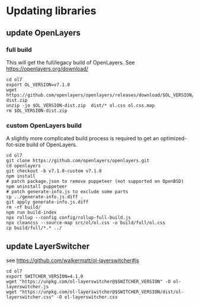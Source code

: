 # Updating libraries

## update OpenLayers

### full build
This will get the full/legacy build of OpenLayers. See https://openlayers.org/download/

```shell
cd ol7
export OL_VERSION=v7.1.0
wget https://github.com/openlayers/openlayers/releases/download/$OL_VERSION/$OL_VERSION-dist.zip
unzip -jo $OL_VERSION-dist.zip  dist/* ol.css ol.css.map
rm $OL_VERSION-dist.zip
```

### custom OpenLayers build

A slightly more complicated build process is required to get an optimized-fot-size build of OpenLayers.

```shell
cd ol7
git clone https://github.com/openlayers/openlayers.git
cd openlayers
git checkout -b v7.1.0-custom v7.1.0
npm install
# patch package.json to remove puppeteer (not supported on OpenBSD)
npm uninstall puppeteer
# patch generate-info.js to exclude some parts
cp ../generate-info.js.diff .
git apply generate-info.js.diff
rm -rf build/
npm run build-index
npx rollup --config config/rollup-full-build.js
npx cleancss --source-map src/ol/ol.css -o build/full/ol.css
cp build/full/*.* ../
```

## update LayerSwitcher

see https://github.com/walkermatt/ol-layerswitcher#js

```shell
cd ol7
export SWITCHER_VERSION=4.1.0
wget "https://unpkg.com/ol-layerswitcher@$SWITCHER_VERSION" -O ol-layerswitcher.js
wget "https://unpkg.com/ol-layerswitcher@$SWITCHER_VERSION/dist/ol-layerswitcher.css" -O ol-layerswitcher.css
```
